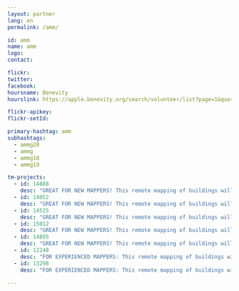 ```yaml
---
layout: partner
lang: en
permalink: /amm/

id: amm
name: amm
logo: 
contact: 

flickr: 
twitter: 
facebook: 
hoursname: Benevity
hourslink: https://apple.benevity.org/search/volunteer/list?page=1&query=missing%20maps&layout=list

flickr-apikey: 
flickr-setId: 

primary-hashtag: amm
subhashtags:
  - ammg20
  - ammg
  - ammg18
  - ammg19

tm-projects:
  - id: 14888
    desc: "GREAT FOR NEW MAPPERS! This remote mapping of buildings will support the implementation of planned activities and largely the generation of data for humanitarian activities in the identified provinces."
  - id: 14052
    desc: "GREAT FOR NEW MAPPERS! This remote mapping of buildings will support the implementation of planned activities and largely the generation of data for humanitarian activities in the identified provinces."
  - id: 14525
    desc: "GREAT FOR NEW MAPPERS! This remote mapping of buildings will support the implementation of planned activities and largely the generation of data for humanitarian activities in the identified provinces."
  - id: 15012
    desc: "GREAT FOR NEW MAPPERS! This remote mapping of buildings will support the implementation of planned activities and largely the generation of data for humanitarian activities in the identified provinces."
  - id: 14895
    desc: "GREAT FOR NEW MAPPERS! This remote mapping of buildings will support the implementation of planned activities and largely the generation of data for humanitarian activities in the identified provinces."
  - id: 12248
    desc: "FOR EXPERIENCED MAPPERS: This remote mapping of buildings will support the implementation of planned activities and largely the generation of data for humanitarian activities in the identified provinces." 
  - id: 13298
    desc: "FOR EXPERIENCED MAPPERS: This remote mapping of buildings will support the implementation of planned activities and largely the generation of data for humanitarian activities in the identified provinces."

---
```

